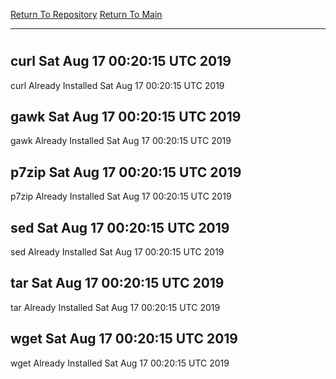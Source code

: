 [Return To Repository](https://github.com/deathbybandaid/piholeparser/)
[Return To Main](https://github.com/deathbybandaid/piholeparser/blob/master/RecentRunLogs/Mainlog.md)
____________________________________
# 
## curl Sat Aug 17 00:20:15 UTC 2019
curl Already Installed Sat Aug 17 00:20:15 UTC 2019
## gawk Sat Aug 17 00:20:15 UTC 2019
gawk Already Installed Sat Aug 17 00:20:15 UTC 2019
## p7zip Sat Aug 17 00:20:15 UTC 2019
p7zip Already Installed Sat Aug 17 00:20:15 UTC 2019
## sed Sat Aug 17 00:20:15 UTC 2019
sed Already Installed Sat Aug 17 00:20:15 UTC 2019
## tar Sat Aug 17 00:20:15 UTC 2019
tar Already Installed Sat Aug 17 00:20:15 UTC 2019
## wget Sat Aug 17 00:20:15 UTC 2019
wget Already Installed Sat Aug 17 00:20:15 UTC 2019
